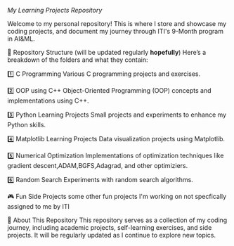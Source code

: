*My Learning Projects Repository*

Welcome to my personal repository! This is where I store and showcase my coding projects, and document my journey through ITI's 9-Month program in AI&ML.

📂 Repository Structure (will be updated regularly **hopefully**) 
Here’s a breakdown of the folders and what they contain:

1️⃣ C Programming
Various C programming projects and exercises.

2️⃣ OOP using C++
Object-Oriented Programming (OOP) concepts and implementations using C++.

3️⃣ Python Learning Projects
Small projects and experiments to enhance my Python skills.

4️⃣ Matplotlib Learning Projects
Data visualization projects using Matplotlib.

5️⃣ Numerical Optimization
Implementations of optimization techniques like gradient descent,ADAM,BGFS,Adagrad, and other optimiziers.

6️⃣ Random Search 
Experiments with random search algorithms.

🎮 Fun Side Projects
some other fun projects I'm working on not specfically assigned to me by ITI

📌 About This Repository
This repository serves as a collection of my coding journey, including academic projects, self-learning exercises, and side projects. It will be regularly updated as I continue to explore new topics.

